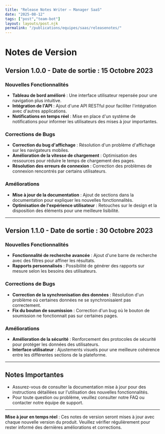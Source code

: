 ```yaml
---
title: "Release Notes Writer — Manager SaaS"
date: "2025-08-12"
tags: ["post","team-bot"]
layout: layouts/post.njk
permalink: "/publications/equipes/saas/releasenotes/"
---
```

# Notes de Version

## Version 1.0.0 - Date de sortie : 15 Octobre 2023

### Nouvelles Fonctionnalités
- **Tableau de bord amélioré** : Une interface utilisateur repensée pour une navigation plus intuitive.
- **Intégration de l'API** : Ajout d'une API RESTful pour faciliter l'intégration avec d'autres applications.
- **Notifications en temps réel** : Mise en place d'un système de notifications pour informer les utilisateurs des mises à jour importantes.

### Corrections de Bugs
- **Correction du bug d'affichage** : Résolution d'un problème d'affichage sur les navigateurs mobiles.
- **Amélioration de la vitesse de chargement** : Optimisation des ressources pour réduire le temps de chargement des pages.
- **Résolution des erreurs de connexion** : Correction des problèmes de connexion rencontrés par certains utilisateurs.

### Améliorations
- **Mise à jour de la documentation** : Ajout de sections dans la documentation pour expliquer les nouvelles fonctionnalités.
- **Optimisation de l'expérience utilisateur** : Retouches sur le design et la disposition des éléments pour une meilleure lisibilité.

---

## Version 1.1.0 - Date de sortie : 30 Octobre 2023

### Nouvelles Fonctionnalités
- **Fonctionnalité de recherche avancée** : Ajout d'une barre de recherche avec des filtres pour affiner les résultats.
- **Rapports personnalisés** : Possibilité de générer des rapports sur mesure selon les besoins des utilisateurs.

### Corrections de Bugs
- **Correction de la synchronisation des données** : Résolution d'un problème où certaines données ne se synchronisaient pas correctement.
- **Fix du bouton de soumission** : Correction d'un bug où le bouton de soumission ne fonctionnait pas sur certaines pages.

### Améliorations
- **Amélioration de la sécurité** : Renforcement des protocoles de sécurité pour protéger les données des utilisateurs.
- **Interface utilisateur** : Ajustements visuels pour une meilleure cohérence entre les différentes sections de la plateforme.

---

## Notes Importantes
- Assurez-vous de consulter la documentation mise à jour pour des instructions détaillées sur l'utilisation des nouvelles fonctionnalités.
- Pour toute question ou problème, veuillez consulter notre FAQ ou contacter notre équipe de support.

---

**Mise à jour en temps réel** : Ces notes de version seront mises à jour avec chaque nouvelle version du produit. Veuillez vérifier régulièrement pour rester informé des dernières améliorations et corrections.
